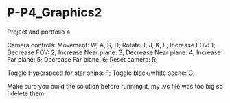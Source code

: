 # P-P4_Graphics2
Project and portfolio 4

Camera controls:
Movement: W, A, S, D;
Rotate: I, J, K, L;
Increase FOV: 1;
Decrease FOV: 2;
Increase Near plane: 3;
Decrease Near plane: 4;
Increase Far plane: 5;
Decrease Far plane: 6;
Reset camera: R;

Toggle Hyperspeed for star ships: F;
Toggle black/white scene: G;

Make sure you build the solution before running it, my .vs file was too big so I delete them.
